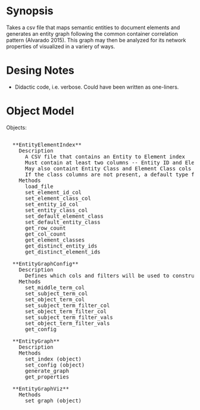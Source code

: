 # Synopsis

Takes a csv file that maps semantic entities to document elements and 
generates an entity graph following the common container correlation 
pattern (Alvarado 2015). This graph may then be analyzed for its network 
properties of visualized in a variery of ways.

# Desing Notes

* Didactic code, i.e. verbose. Could have been written as one-liners.

# Object Model

Objects:
  <pre>

  **EntityElementIndex**
    Description 
      A CSV file that contains an Entity to Element index
      Must contain at least two columns -- Entity ID and Element ID
      May also containt Entity Class and Element Class cols as well
      If the class columns are not present, a default type for each should be given
    Methods
      load_file
      set_element_id_col
      set_element_class_col
      set_entity_id_col
      set_entity_class_col
      set_default_element_class
      set_default_entity_class
      get_row_count
      get_col_count
      get_element_classes
      get_distinct_entity_ids
      get_distinct_element_ids

  **EntityGraphConfig**
    Description
      Defines which cols and filters will be used to construct the graph
    Methods
      set_middle_term_col
      set_subject_term_col
      set_object_term_col
      set_subject_term_filter_col
      set_object_term_filter_col
      set_subject_term_filter_vals
      set_object_term_filter_vals
      get_config

  **EntityGraph**
    Description
    Methods
      set_index (object)
      set_config (object)
      generate_graph
      get_properties

  **EntityGraphViz**
    Methods
      set_graph (object)
</pre>      
      
